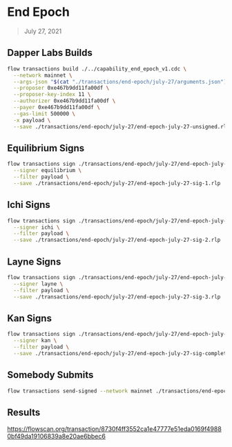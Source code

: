 # End Epoch
> July 27, 2021

## Dapper Labs Builds

```sh
flow transactions build ./../capability_end_epoch_v1.cdc \
  --network mainnet \
  --args-json "$(cat "./transactions/end-epoch/july-27/arguments.json")" \
  --proposer 0xe467b9dd11fa00df \
  --proposer-key-index 11 \
  --authorizer 0xe467b9dd11fa00df \
  --payer 0xe467b9dd11fa00df \
  --gas-limit 500000 \
  -x payload \
  --save ./transactions/end-epoch/july-27/end-epoch-july-27-unsigned.rlp
```

## Equilibrium Signs

```sh
flow transactions sign ./transactions/end-epoch/july-27/end-epoch-july-27-unsigned.rlp \
  --signer equilibrium \
  --filter payload \
  --save ./transactions/end-epoch/july-27/end-epoch-july-27-sig-1.rlp
```

## Ichi Signs

```sh
flow transactions sign ./transactions/end-epoch/july-27/end-epoch-july-27-sig-1.rlp \
  --signer ichi \
  --filter payload \
  --save ./transactions/end-epoch/july-27/end-epoch-july-27-sig-2.rlp
```

## Layne Signs

```sh
flow transactions sign ./transactions/end-epoch/july-27/end-epoch-july-27-sig-2.rlp \
  --signer layne \
  --filter payload \
  --save ./transactions/end-epoch/july-27/end-epoch-july-27-sig-3.rlp
```

## Kan Signs

```sh
flow transactions sign ./transactions/end-epoch/july-27/end-epoch-july-27-sig-3.rlp \
  --signer kan \
  --filter payload \
  --save ./transactions/end-epoch/july-27/end-epoch-july-27-sig-complete.rlp
```

## Somebody Submits

```sh
flow transactions send-signed --network mainnet ./transactions/end-epoch/july-27/end-epoch-july-27-sig-complete.rlp
```

## Results

https://flowscan.org/transaction/8730f4ff3552ca1e47777e51eda0169f49880bf49da19106839a8e20ae6bbec6
